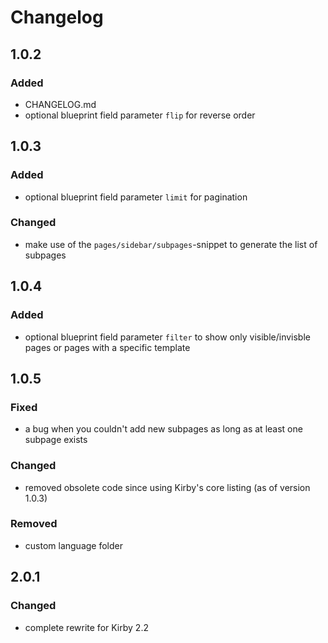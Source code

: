 # Changelog


## 1.0.2

### Added
+ CHANGELOG.md
+ optional blueprint field parameter `flip` for reverse order

## 1.0.3

### Added
+ optional blueprint field parameter `limit` for pagination

### Changed
+ make use of the `pages/sidebar/subpages`-snippet to generate the list of subpages

## 1.0.4

### Added
+ optional blueprint field parameter `filter` to show only visible/invisble pages or pages with a specific template

## 1.0.5

### Fixed
+ a bug when you couldn't add new subpages as long as at least one subpage exists

### Changed
+ removed obsolete code since using Kirby's core listing (as of version 1.0.3)

### Removed
+ custom language folder

## 2.0.1

### Changed
+ complete rewrite for Kirby 2.2
